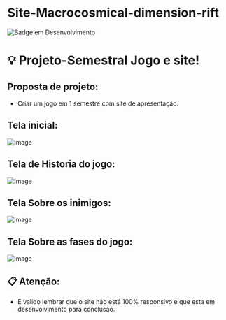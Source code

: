 # Site-Macrocosmical-dimension-rift

![Badge em Desenvolvimento](http://img.shields.io/static/v1?label=STATUS&message=EM%20DESENVOLVIMENTO&color=yellow&style=for-the-badge)


# 💡 Projeto-Semestral Jogo e site!

## Proposta de projeto: 
- Criar um jogo em 1 semestre com site de apresentação.


##  Tela inicial:
![image](https://github.com/Joanadarknes/Site-Macrocosmical-dimension-rift-/assets/95653155/decdd706-9dfe-4a77-a35a-1d1dacb3a8b5)

##  Tela de Historia do jogo:

![image](https://github.com/Joanadarknes/Site-Macrocosmical-dimension-rift-/assets/95653155/96576e92-1bff-4ad6-8635-3c28b10d60bf)

##  Tela Sobre os inimigos:

![image](https://github.com/Joanadarknes/Site-Macrocosmical-dimension-rift-/assets/95653155/ae1395aa-8780-4ec4-9ad9-1cc73964eec6)

##  Tela Sobre as fases do jogo:

![image](https://github.com/Joanadarknes/Site-Macrocosmical-dimension-rift-/assets/95653155/8193e6de-d98f-49ca-b717-ac1005705536)


## 📋 Atenção:
 - É valido lembrar que o site não está 100% responsivo e que esta em desenvolvimento para conclusão.




